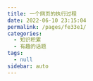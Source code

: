 ```yaml
---
title: 一个网页的执行过程
date: 2022-06-10 23:15:04
permalink: /pages/fe33e1/
categories: 
  - 知识积累
  - 有趣的话题
tags: 
  - null
sidebar: auto
---
```

